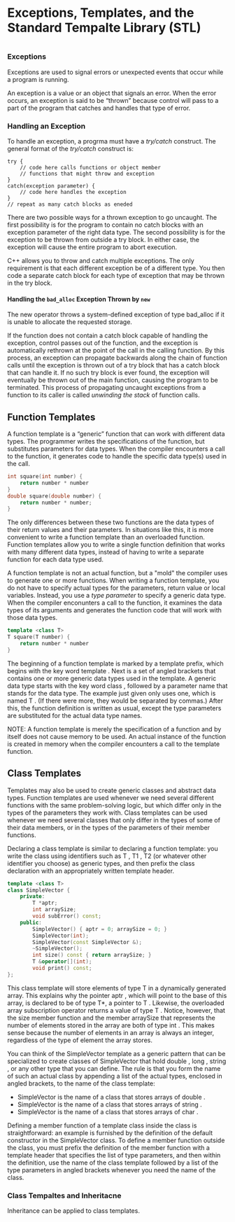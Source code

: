 # Exceptions, Templates, and the Standard Tempalte Library (STL)
#
### Exceptions
Exceptions are used to signal errors or unexpected events that occur while
a program is running.

An exception is a value
or an object that signals an error. When the error occurs, an exception is said to be
“thrown” because control will pass to a part of the program that catches and handles that
type of error.

### Handling an Exception
To handle an exception, a progrma must have a _try/catch_ construct.
The general format of the _try/catch_ construct is:

```
try {
    // code here calls functions or object member
    // functions that might throw and exception
}
catch(exception parameter) {
    // code here handles the exception
}
// repeat as many catch blocks as eneded
```

There are two possible ways for a thrown exception to go uncaught. The first possibility is
for the program to contain no catch blocks with an exception parameter of the right data
type. The second possibility is for the exception to be thrown from outside a try block. In
either case, the exception will cause the entire program to abort execution.


C++ allows you to throw and catch
multiple exceptions. The only requirement is that each different exception be of a different
type. You then code a separate catch block for each type of exception that may be thrown
in the try block.

#### Handling the `bad_alloc` Exception Thrown by `new`
The new operator throws a system-defined exception of type bad_alloc if it is unable to
allocate the requested storage.

If the function does not contain a catch block capable of handling the exception, control passes
out of the function, and the exception is automatically rethrown at the point of the call in the
calling function. By this process, an exception can propagate backwards along the chain of
function calls until the exception is thrown out of a try block that has a catch block that can
handle it. If no such try block is ever found, the exception will eventually be thrown out of the
main function, causing the program to be terminated. This process of propagating uncaught
exceptions from a function to its caller is called _unwinding the stack_ of function calls.

## Function Templates
A function template is a “generic” function that can work with different
data types. The programmer writes the specifications of the function, but
substitutes parameters for data types. When the compiler encounters a call
to the function, it generates code to handle the specific data type(s) used in
the call.

```c++
int square(int number) {
    return number * number
}
double square(double number) {
    return number * number;
}
```
The only differences between these two functions are the data types of their return values
and their parameters. In situations like this, it is more convenient to write a function
template than an overloaded function. Function templates allow you to write a single
function definition that works with many different data types, instead of having to write
a separate function for each data type used.

A function template is not an actual function, but a "mold" the compiler
uses to generate one or more functions. When writing a function template,
you do not have to specify actual types for the parameters, return value
or local variables. Instead, you use a _type parameter_ to specify
a generic data type. When the compiler enconunters a call to the function, 
it examines the data types of its arguments and generates the function
code that will work with those data types.

```c++
template <class T>
T square(T number) {
    return number * number
} 
```

The beginning of a function template is marked by a template prefix, which begins
with the key word template . Next is a set of angled brackets that contains one or
more generic data types used in the template. A generic data type starts with the key
word class , followed by a parameter name that stands for the data type. The example
just given only uses one, which is named T . (If there were more, they would be
separated by commas.) After this, the function definition is written as usual, except the
type parameters are substituted for the actual data type names.

NOTE:
A function template is merely the specification of a function and by itself does
not cause memory to be used. An actual instance of the function is created in memory
when the compiler encounters a call to the template function.

## Class Templates
Templates may also be used to create generic classes and abstract data types.
Function templates are used whenever we need several different functions with the same
problem-solving logic, but which differ only in the types of the parameters they work
with. Class templates can be used whenever we need several classes that only differ in the
types of some of their data members, or in the types of the parameters of their member
functions.

Declaring a class template is similar to declaring a function template: you write the class
using identifiers such as T , T1 , T2 (or whatever other identifier you choose) as generic types,
and then prefix the class declaration with an appropriately written template header.

```c++
template <class T>
class SimpleVector {
    private:
        T *aptr;
        int arraySize;
        void subError() const;
    public:
        SimpleVector() { aptr = 0; arraySize = 0; }
        SimpleVector(int);
        SimpleVector(const SimpleVector &);
        ~SimpleVector();
        int size() const { return arraySize; }
        T &operator[](int);
        void print() const;
};
```

This class template will store elements of type T in a dynamically generated array. This
explains why the pointer aptr , which will point to the base of this array, is declared to
be of type T*, a pointer to T . Likewise, the overloaded array subscription operator returns
a value of type T . Notice, however, that the size member function and the member
arraySize that represents the number of elements stored in the array are both of type
int . This makes sense because the number of elements in an array is always an integer,
regardless of the type of element the array stores.

You can think of the SimpleVector template as a generic pattern that can be specialized to
create classes of SimpleVector that hold double , long , string , or any other type that
you can define. The rule is that you form the name of such an actual class by appending a
list of the actual types, enclosed in angled brackets, to the name of the class template:
 - SimpleVector<double> is the name of a class that stores arrays of double .
 - SimpleVector<string> is the name of a class that stores arrays of string .
 - SimpleVector<char> is the name of a class that stores arrays of char .

 Defining a member function of a template class inside the class is straightforward: an
example is furnished by the definition of the default constructor in the SimpleVector
class. To define a member function outside the class, you must prefix the definition of the
member function with a template header that specifies the list of type parameters, and then
within the definition, use the name of the class template followed by a list of the type
parameters in angled brackets whenever you need the name of the class.

### Class Tempaltes and Inheritacne
Inheritance can be applied to class templates.